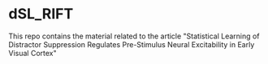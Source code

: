 # dSL_RIFT
This repo contains the material related to the article "Statistical Learning of Distractor Suppression Regulates Pre-Stimulus Neural Excitability in Early Visual Cortex"
